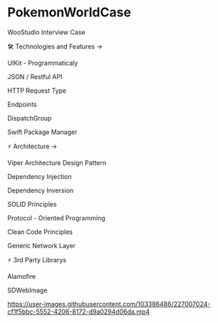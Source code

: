 # PokemonWorldCase

WooStudio Interview Case 

🛠 Technologies and Features ->

UIKit - Programmaticaly

JSON / Restful API

HTTP Request Type

Endpoints

DispatchGroup 

Swift Package Manager

⚡️ Architecture ->

Viper Architecture Design Pattern

Dependency Injection

Dependency Inversion

SOLID Principles

Protocol - Oriented Programming

Clean Code Principles

Generic Network Layer

⚡️ 3rd Party Librarys

Alamofire 

SDWebImage



https://user-images.githubusercontent.com/103386486/227007024-cf1f5bbc-5552-4206-8172-d9a0294d06da.mp4

